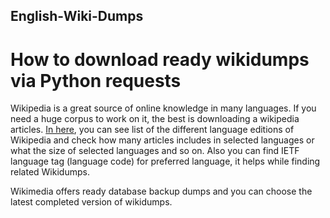 ## English-Wiki-Dumps
# How to download ready wikidumps via Python requests
Wikipedia is a great source of online knowledge in many languages. If you need a huge corpus to work on it, the best is downloading a wikipedia articles. [In here](https://en.wikipedia.org/wiki/List_of_Wikipedias), you can see list of the different language editions of Wikipedia and check how many articles includes in selected languages or what the size of selected languages and so on. Also you can find IETF language tag (language code) for preferred language, it helps while finding related Wikidumps. 

Wikimedia offers ready database backup dumps and you can choose the latest completed version of wikidumps.


